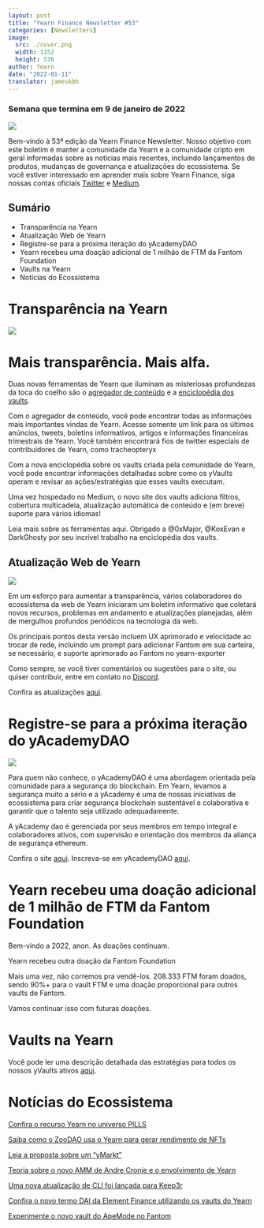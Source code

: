 ```yaml
---
layout: post
title: "Yearn Finance Newsletter #53"
categories: [Newsletters]
image:
  src: ./cover.png
  width: 1152
  height: 576
author: Yearn
date: "2022-01-11"
translator: jameskbh
---
```


### Semana que termina em 9 de janeiro de 2022

![](./image1.jpg?w=1100&h=554)

Bem-vindo à 53ª edição da Yearn Finance Newsletter. Nosso objetivo com este boletim é manter a comunidade da Yearn e a comunidade cripto em geral informadas sobre as notícias mais recentes, incluindo lançamentos de produtos, mudanças de governança e atualizações do ecossistema. Se você estiver interessado em aprender mais sobre Yearn Finance, siga nossas contas oficiais [Twitter](https://twitter.com/iearnfinance) e [Medium](https://medium.com/iearn).

## Sumário

- Transparência na Yearn
- Atualização Web de Yearn
- Registre-se para a próxima iteração do yAcademyDAO
- Yearn recebeu uma doação adicional de 1 milhão de FTM da Fantom Foundation
- Vaults na Yearn
- Notícias do Ecossistema

# Transparência na Yearn

![](./image2.jpg?w=550&h=366)

# Mais transparência. Mais alfa.

Duas novas ferramentas de Yearn que iluminam as misteriosas profundezas da toca do coelho são o [agregador de conteúdo](https://blog.yearn.finance/) e a [enciclopédia dos vaults](https://vaults.yearn.finance/).

Com o agregador de conteúdo, você pode encontrar todas as informações mais importantes vindas de Yearn. Acesse somente um link para os últimos anúncios, tweets, boletins informativos, artigos e informações financeiras trimestrais de Yearn. Você também encontrará fios de twitter especiais de contribuidores de Yearn, como tracheopteryx

Com a nova enciclopédia sobre os vaults criada pela comunidade de Yearn, você pode encontrar informações detalhadas sobre como os yVaults operam e revisar as ações/estratégias que esses vaults executam.

Uma vez hospedado no Medium, o novo site dos vaults adiciona filtros, cobertura multicadeia, atualização automática de conteúdo e (em breve) suporte para vários idiomas!

Leia mais sobre as ferramentas aqui. Obrigado a @0xMajor, @KoxEvan e DarkGhosty por seu incrível trabalho na enciclopédia dos vaults.

## Atualização Web de Yearn

![](./image3.jpg?w=550&h=449)

Em um esforço para aumentar a transparência, vários colaboradores do ecossistema da web de Yearn iniciaram um boletim informativo que coletará novos recursos, problemas em andamento e atualizações planejadas, além de mergulhos profundos periódicos na tecnologia da web.

Os principais pontos desta versão incluem UX aprimorado e velocidade ao trocar de rede, incluindo um prompt para adicionar Fantom em sua carteira, se necessário, e suporte aprimorado ao Fantom no yearn-exporter

Como sempre, se você tiver comentários ou sugestões para o site, ou quiser contribuir, entre em contato no [Discord](https://discord.com/invite/yearn).

Confira as atualizações [aqui](https://yearnweb.substack.com/p/update-jan-5-2022?showWelcome=true).

# Registre-se para a próxima iteração do yAcademyDAO

![](./image4.jpg?w=238&h=243)

Para quem não conhece, o yAcademyDAO é uma abordagem orientada pela comunidade para a segurança do blockchain. Em Yearn, levamos a segurança muito a sério e a yAcademy é uma de nossas iniciativas de ecossistema para criar segurança blockchain sustentável e colaborativa e garantir que o talento seja utilizado adequadamente.

A yAcademy dao é gerenciada por seus membros em tempo integral e colaboradores ativos, com supervisão e orientação dos membros da aliança de segurança ethereum.

Confira o site [aqui](https://yacademy.github.io/). Inscreva-se em yAcademyDAO [aqui](https://docs.google.com/forms/d/e/1FAIpQLSfc5VUYOyG_cRpiRkymJOVoHluFOuiYMRONX-R7xRuvWM25Xg/viewform).

# Yearn recebeu uma doação adicional de 1 milhão de FTM da Fantom Foundation

Bem-vindo a 2022, anon. As doações continuam.

Yearn recebeu outra doação da Fantom Foundation

Mais uma vez, não corremos pra vendê-los. 208.333 FTM foram doados, sendo 90%+ para o vault FTM e uma doação proporcional para outros vaults de Fantom.

Vamos continuar isso com futuras doações.

# Vaults na Yearn

Você pode ler uma descrição detalhada das estratégias para todos os nossos yVaults ativos [aqui](https://medium.com/yearn-state-of-the-vaults/the-vaults-at-yearn-9237905ffed3).

# Notícias do Ecossistema

[Confira o recurso Yearn no universo PILLS](https://twitter.com/pillsuniverse/status/1478321675510763520)

[Saiba como o ZooDAO usa o Yearn para gerar rendimento de NFTs](https://twitter.com/ZooDAO/status/1480244287526916105)

[Leia a proposta sobre um “yMarkt”](https://gov.yearn.finance/t/proposal-ymarkt-the-best-buybacks-can-get/12166)

[Teoria sobre o novo AMM de Andre Cronje e o envolvimento de Yearn](https://gov.yearn.finance/t/yfi-solid-theorycrafting/12181)

[Uma nova atualização de CLI foi lançada para Keep3r](https://twitter.com/DeFi_Wonderland/status/1478061081956343812)

[Confira o novo termo DAI da Element Finance utilizando os vaults do Yearn](https://twitter.com/element_fi/status/1478819507829293058)

[Experimente o novo vault do ApeMode no Fantom](https://twitter.com/poolpitako/status/1479271890933923843)
